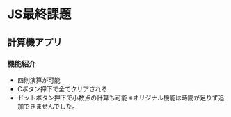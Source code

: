 # JS最終課題

## 計算機アプリ

### 機能紹介
* 四則演算が可能
* Cボタン押下で全てクリアされる
* ドットボタン押下で小数点の計算も可能
※オリジナル機能は時間が足りず追加できませんでした。


